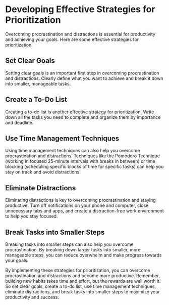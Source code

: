 # Developing Effective Strategies for Prioritization

Overcoming procrastination and distractions is essential for productivity and achieving your goals. Here are some effective strategies for prioritization:

Set Clear Goals
---------------

Setting clear goals is an important first step in overcoming procrastination and distractions. Clearly define what you want to achieve and break it down into smaller, manageable tasks.

Create a To-Do List
-------------------

Creating a to-do list is another effective strategy for prioritization. Write down all the tasks you need to complete and organize them by importance and deadline.

Use Time Management Techniques
------------------------------

Using time management techniques can also help you overcome procrastination and distractions. Techniques like the Pomodoro Technique (working in focused 25-minute intervals with breaks in between) or time blocking (scheduling specific blocks of time for specific tasks) can help you stay on track and avoid distractions.

Eliminate Distractions
----------------------

Eliminating distractions is key to overcoming procrastination and staying productive. Turn off notifications on your phone and computer, close unnecessary tabs and apps, and create a distraction-free work environment to help you stay focused.

Break Tasks into Smaller Steps
------------------------------

Breaking tasks into smaller steps can also help you overcome procrastination. By breaking down larger tasks into smaller, more manageable steps, you can reduce overwhelm and make progress towards your goals.

By implementing these strategies for prioritization, you can overcome procrastination and distractions and become more productive. Remember, building new habits takes time and effort, but the rewards are well worth it. So set clear goals, create a to-do list, use time management techniques, eliminate distractions, and break tasks into smaller steps to maximize your productivity and success.
